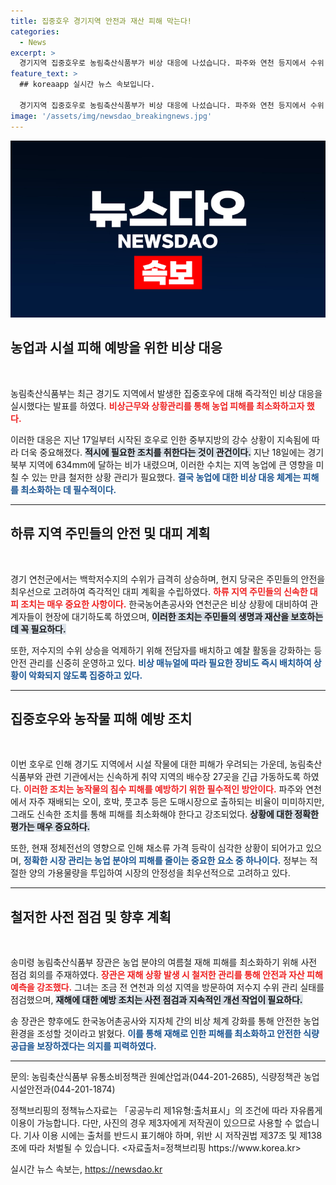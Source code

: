 ```yaml
---
title: 집중호우 경기지역 안전과 재산 피해 막는다!
categories:
  - News
excerpt: >
  경기지역 집중호우로 농림축산식품부가 비상 대응에 나섰습니다. 파주와 연천 등지에서 수위 상승이 우려되는 가운데, 주민 대피와 긴급 배수장 가동 등 안전 확보에 총력을 기울이고 있습니다. 농작물 피해를 최소화하기 위한 정부의 대응이 주목받고 있습니다.
feature_text: >
  ## koreaapp 실시간 뉴스 속보입니다.

  경기지역 집중호우로 농림축산식품부가 비상 대응에 나섰습니다. 파주와 연천 등지에서 수위 상승이 우려되는 가운데, 주민 대피와 긴급 배수장 가동 등 안전 확보에 총력을 기울이고 있습니다. 농작물 피해를 최소화하기 위한 정부의 대응이 주목받고 있습니다.
image: '/assets/img/newsdao_breakingnews.jpg'
---
```


<p><img src="/assets/img/newsdao_breakingnews.jpg" alt="koreaapp 속보" /></p>

<h2 data-ke-size="size26">농업과 시설 피해 예방을 위한 비상 대응</h2>

<p data-ke-size="size16">&nbsp;</p>

<p>농림축산식품부는 최근 경기도 지역에서 발생한 집중호우에 대해 즉각적인 비상 대응을 실시했다는 발표를 하였다. <b><span style="color: #ee2323;">비상근무와 상황관리를 통해 농업 피해를 최소화하고자 했다.</span></b> </p>

<p>이러한 대응은 지난 17일부터 시작된 호우로 인한 중부지방의 강수 상황이 지속됨에 따라 더욱 중요해졌다. <b><span style="background-color: #21538527;">적시에 필요한 조치를 취한다는 것이 관건이다.</span></b> 지난 18일에는 경기 북부 지역에 634mm에 달하는 비가 내렸으며, 이러한 수치는 지역 농업에 큰 영향을 미칠 수 있는 만큼 철저한 상황 관리가 필요했다. <b><span style="color: #1a5490;">결국 농업에 대한 비상 대응 체계는 피해를 최소화하는 데 필수적이다.</span></b></p>

<hr />

<h2 data-ke-size="size26">하류 지역 주민들의 안전 및 대피 계획</h2>

<p data-ke-size="size16">&nbsp;</p>

<p>경기 연천군에서는 백학저수지의 수위가 급격히 상승하며, 현지 당국은 주민들의 안전을 최우선으로 고려하여 즉각적인 대피 계획을 수립하였다. <b><span style="color: #ee2323;">하류 지역 주민들의 신속한 대피 조치는 매우 중요한 사항이다.</span></b> 한국농어촌공사와 연천군은 비상 상황에 대비하여 관계자들이 현장에 대기하도록 하였으며, <b><span style="background-color: #21538527;">이러한 조치는 주민들의 생명과 재산을 보호하는 데 꼭 필요하다.</span></b> </p>

<p>또한, 저수지의 수위 상승을 억제하기 위해 전담자를 배치하고 예찰 활동을 강화하는 등 안전 관리를 신중히 운영하고 있다. <b><span style="color: #1a5490;">비상 매뉴얼에 따라 필요한 장비도 즉시 배치하여 상황이 악화되지 않도록 집중하고 있다.</span></b></p>

<hr />

<h2 data-ke-size="size26">집중호우와 농작물 피해 예방 조치</h2>

<p data-ke-size="size16">&nbsp;</p>

<p>이번 호우로 인해 경기도 지역에서 시설 작물에 대한 피해가 우려되는 가운데, 농림축산식품부와 관련 기관에서는 신속하게 취약 지역의 배수장 27곳을 긴급 가동하도록 하였다. <b><span style="color: #ee2323;">이러한 조치는 농작물의 침수 피해를 예방하기 위한 필수적인 방안이다.</span></b> 파주와 연천에서 자주 재배되는 오이, 호박, 풋고추 등은 도매시장으로 출하되는 비율이 미미하지만, 그래도 신속한 조치를 통해 피해를 최소화해야 한다고 강조되었다. <b><span style="background-color: #21538527;">상황에 대한 정확한 평가는 매우 중요하다.</span></b></p>

<p>또한, 현재 정체전선의 영향으로 인해 채소류 가격 등락이 심각한 상황이 되어가고 있으며, <b><span style="color: #1a5490;">정확한 시장 관리는 농업 분야의 피해를 줄이는 중요한 요소 중 하나이다.</span></b> 정부는 적절한 양의 가용물량을 투입하여 시장의 안정성을 최우선적으로 고려하고 있다.</p>

<hr />

<h2 data-ke-size="size26">철저한 사전 점검 및 향후 계획</h2>

<p data-ke-size="size16">&nbsp;</p>

<p>송미령 농림축산식품부 장관은 농업 분야의 여름철 재해 피해를 최소화하기 위해 사전 점검 회의를 주재하였다. <b><span style="color: #ee2323;">장관은 재해 상황 발생 시 철저한 관리를 통해 안전과 자산 피해 예측을 강조했다.</span></b> 그녀는 조금 전 연천과 의성 지역을 방문하여 저수지 수위 관리 실태를 점검했으며, <b><span style="background-color: #21538527;">재해에 대한 예방 조치는 사전 점검과 지속적인 개선 작업이 필요하다.</span></b> </p>

<p>송 장관은 향후에도 한국농어촌공사와 지자체 간의 비상 체계 강화를 통해 안전한 농업 환경을 조성할 것이라고 밝혔다. <b><span style="color: #1a5490;">이를 통해 재해로 인한 피해를 최소화하고 안전한 식량 공급을 보장하겠다는 의지를 피력하였다.</span></b></p>

<hr />

<p>문의: 농림축산식품부 유통소비정책관 원예산업과(044-201-2685), 식량정책관 농업시설안전과(044-201-1874)</p>

<p>정책브리핑의 정책뉴스자료는 「공공누리 제1유형:출처표시」의 조건에 따라 자유롭게 이용이 가능합니다. 다만, 사진의 경우 제3자에게 저작권이 있으므로 사용할 수 없습니다. 기사 이용 시에는 출처를 반드시 표기해야 하며, 위반 시 저작권법 제37조 및 제138조에 따라 처벌될 수 있습니다. &lt;자료출처=정책브리핑 https://www.korea.kr></p>
실시간 뉴스 속보는, <a href="https://newsdao.kr" rel="dofollow">https://newsdao.kr</a>


